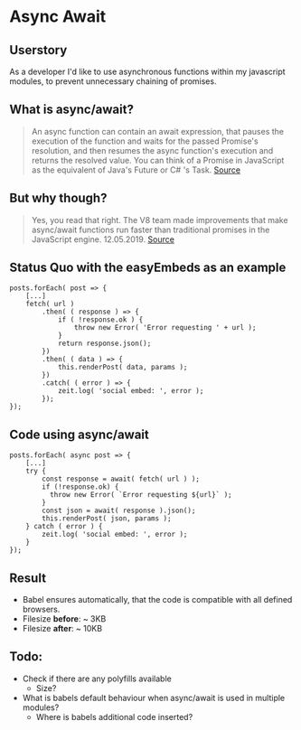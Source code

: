 # Async Await

## Userstory
As a developer I'd like to use asynchronous functions within my javascript modules, to prevent unnecessary chaining of promises.

## What is async/await?
> An async function can contain an await expression, that pauses the execution of the function and waits for the passed Promise's resolution, and then resumes the async function's execution and returns the resolved value. You can think of a Promise in JavaScript as the equivalent of Java's Future or C# 's Task. [Source](https://blog.sessionstack.com/how-javascript-works-event-loop-and-the-rise-of-async-programming-5-ways-to-better-coding-with-2f077c4438b5?gi=92f3b9fc7172)

## But why though?
> Yes, you read that right. The V8 team made improvements that make async/await functions run faster than traditional promises in the JavaScript engine. 12.05.2019. [Source](https://itnext.io/javascripts-async-await-versus-promise-the-great-debate-6308cb2e10b3)

## Status Quo with the easyEmbeds as an example

```javascript=
posts.forEach( post => {
    [...]
    fetch( url )
        .then( ( response ) => {
            if ( !response.ok ) {
                throw new Error( 'Error requesting ' + url );
            }
            return response.json();
        })
        .then( ( data ) => {
            this.renderPost( data, params );
        })
        .catch( ( error ) => {
            zeit.log( 'social embed: ', error );
        });
});
```

## Code using async/await
```javascript=
posts.forEach( async post => {
    [...]
    try {
        const response = await( fetch( url ) );
        if (!response.ok) {
          throw new Error( `Error requesting ${url}` );
        }
        const json = await( response ).json();
        this.renderPost( json, params );
    } catch ( error ) {
        zeit.log( 'social embed: ', error );
    }
});
```

## Result
- Babel ensures automatically, that the code is compatible with all defined browsers.
- Filesize **before**: ~ 3KB
- Filesize **after**: ~ 10KB

## Todo:
- Check if there are any polyfills available
  - Size?
- What is babels default behaviour when async/await is used in multiple modules?
  - Where is babels additional code inserted?
